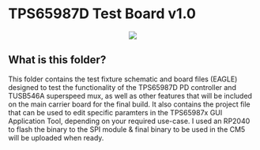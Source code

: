 # TPS65987D Test Board v1.0 

<p align="center">
   <img src="https://i.imgur.com/e9K5JSS.png"/>
</p>

## What is this folder?
This folder contains the test fixture schematic and board files (EAGLE) designed to test the functionality of the TPS65987D PD controller and TUSB546A superspeed mux, as well as other features that will be included on the main carrier board for the final build. 
It also contains the project file that can be used to edit specific paramters in the TPS65987x GUI Application Tool, depending on your required use-case. I used an RP2040 to flash the binary to the SPI module & final binary to be used in the CM5 will be uploaded when ready. 





